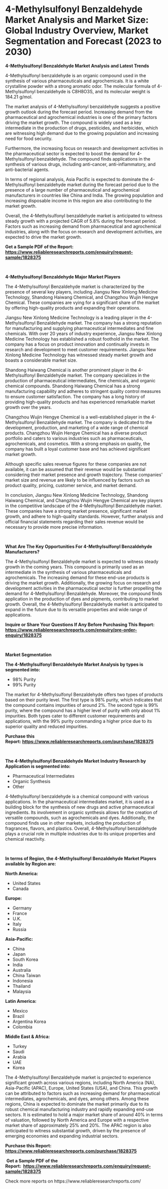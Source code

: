 <p><h1>4-Methylsulfonyl Benzaldehyde Market Analysis and Market Size: Global Industry Overview, Market Segmentation and Forecast (2023 to 2030)</h1></p><p><strong>4-Methylsulfonyl Benzaldehyde Market Analysis and Latest Trends</strong></p>
<p><p>4-Methylsulfonyl benzaldehyde is an organic compound used in the synthesis of various pharmaceuticals and agrochemicals. It is a white crystalline powder with a strong aromatic odor. The molecular formula of 4-Methylsulfonyl benzaldehyde is C8H8O3S, and its molecular weight is 184.21 g/mol.</p><p>The market analysis of 4-Methylsulfonyl benzaldehyde suggests a positive growth outlook during the forecast period. Increasing demand from the pharmaceutical and agrochemical industries is one of the primary factors driving the market growth. The compound is widely used as a key intermediate in the production of drugs, pesticides, and herbicides, which are witnessing high demand due to the growing population and increasing need for food security.</p><p>Furthermore, the increasing focus on research and development activities in the pharmaceutical sector is expected to boost the demand for 4-Methylsulfonyl benzaldehyde. The compound finds applications in the synthesis of various drugs, including anti-cancer, anti-inflammatory, and anti-bacterial agents.</p><p>In terms of regional analysis, Asia Pacific is expected to dominate the 4-Methylsulfonyl benzaldehyde market during the forecast period due to the presence of a large number of pharmaceutical and agrochemical manufacturers in countries like China and India. The growing population and increasing disposable income in this region are also contributing to the market growth.</p><p>Overall, the 4-Methylsulfonyl benzaldehyde market is anticipated to witness steady growth with a projected CAGR of 5.8% during the forecast period. Factors such as increasing demand from pharmaceutical and agrochemical industries, along with the focus on research and development activities, are expected to drive the market growth.</p></p>
<p><strong>Get a Sample PDF of the Report:&nbsp; <a href="https://www.reliableresearchreports.com/enquiry/request-sample/1828375">https://www.reliableresearchreports.com/enquiry/request-sample/1828375</a></strong></p>
<p>&nbsp;</p>
<p><strong>4-Methylsulfonyl Benzaldehyde Major Market Players</strong></p>
<p><p>The 4-Methylsulfonyl Benzaldehyde market is characterized by the presence of several key players, including Jiangsu New Xinlong Medicine Technology, Shandong Haiwang Chemical, and Changzhou Wujin Hengye Chemical. These companies are vying for a significant share of the market by offering high-quality products and expanding their operations.</p><p>Jiangsu New Xinlong Medicine Technology is a leading player in the 4-Methylsulfonyl Benzaldehyde market. The company has a strong reputation for manufacturing and supplying pharmaceutical intermediates and fine chemicals. With over 20 years of industry experience, Jiangsu New Xinlong Medicine Technology has established a robust foothold in the market. The company has a focus on product innovation and continually invests in research and development to meet customer requirements. Jiangsu New Xinlong Medicine Technology has witnessed steady market growth and boasts a considerable market size.</p><p>Shandong Haiwang Chemical is another prominent player in the 4-Methylsulfonyl Benzaldehyde market. The company specializes in the production of pharmaceutical intermediates, fine chemicals, and organic chemical compounds. Shandong Haiwang Chemical has a strong manufacturing capability and adheres to stringent quality control measures to ensure customer satisfaction. The company has a long history of providing high-quality products and has experienced remarkable market growth over the years.</p><p>Changzhou Wujin Hengye Chemical is a well-established player in the 4-Methylsulfonyl Benzaldehyde market. The company is dedicated to the development, production, and marketing of a wide range of chemical products. Changzhou Wujin Hengye Chemical has a diverse product portfolio and caters to various industries such as pharmaceuticals, agrochemicals, and cosmetics. With a strong emphasis on quality, the company has built a loyal customer base and has achieved significant market growth.</p><p>Although specific sales revenue figures for these companies are not available, it can be assumed that their revenue would be substantial considering their market presence and growth trajectory. These companies' market size and revenue are likely to be influenced by factors such as product quality, pricing, customer service, and market demand.</p><p>In conclusion, Jiangsu New Xinlong Medicine Technology, Shandong Haiwang Chemical, and Changzhou Wujin Hengye Chemical are key players in the competitive landscape of the 4-Methylsulfonyl Benzaldehyde market. These companies have a strong market presence, significant market growth, and adhere to high-quality standards. However, further analysis and official financial statements regarding their sales revenue would be necessary to provide more precise information.</p></p>
<p>&nbsp;</p>
<p><strong>What Are The Key Opportunities For 4-Methylsulfonyl Benzaldehyde Manufacturers?</strong></p>
<p><p>The 4-Methylsulfonyl Benzaldehyde market is expected to witness steady growth in the coming years. This compound is primarily used as an intermediate in the synthesis of various pharmaceuticals and agrochemicals. The increasing demand for these end-use products is driving the market growth. Additionally, the growing focus on research and development activities in the pharmaceutical sector is further propelling the demand for 4-Methylsulfonyl Benzaldehyde. Moreover, the compound finds application in the production of dyes and pigments, contributing to market growth. Overall, the 4-Methylsulfonyl Benzaldehyde market is anticipated to expand in the future due to its versatile properties and wide range of applications.</p></p>
<p><strong>Inquire or Share Your Questions If Any Before Purchasing This Report: <a href="https://www.reliableresearchreports.com/enquiry/pre-order-enquiry/1828375">https://www.reliableresearchreports.com/enquiry/pre-order-enquiry/1828375</a></strong></p>
<p>&nbsp;</p>
<p><strong>Market Segmentation</strong></p>
<p><strong>The 4-Methylsulfonyl Benzaldehyde Market Analysis by types is segmented into:</strong></p>
<p><ul><li>98% Purity</li><li>99% Purity</li></ul></p>
<p><p>The market for 4-Methylsulfonyl Benzaldehyde offers two types of products based on their purity level. The first type is 98% purity, which indicates that the compound contains impurities of around 2%. The second type is 99% purity, where the compound has a higher level of purity with only about 1% impurities. Both types cater to different customer requirements and applications, with the 99% purity commanding a higher price due to its superior quality and reduced impurities.</p></p>
<p><strong>Purchase this Report:&nbsp;<a href="https://www.reliableresearchreports.com/purchase/1828375">https://www.reliableresearchreports.com/purchase/1828375</a></strong></p>
<p>&nbsp;</p>
<p><strong>The 4-Methylsulfonyl Benzaldehyde Market Industry Research by Application is segmented into:</strong></p>
<p><ul><li>Pharmaceutical Intermediates</li><li>Organic Synthesis</li><li>Other</li></ul></p>
<p><p>4-Methylsulfonyl benzaldehyde is a chemical compound with various applications. In the pharmaceutical intermediates market, it is used as a building block for the synthesis of new drugs and active pharmaceutical ingredients. Its involvement in organic synthesis allows for the creation of versatile compounds, such as agrochemicals and dyes. Additionally, the compound finds use in other markets, including the production of fragrances, flavors, and plastics. Overall, 4-Methylsulfonyl benzaldehyde plays a crucial role in multiple industries due to its unique properties and chemical reactivity.</p></p>
<p>&nbsp;</p>
<p><strong>In terms of Region, the 4-Methylsulfonyl Benzaldehyde Market Players available by Region are:</strong></p>
<p>
    <p> <strong> North America: </strong>
        <ul>
            <li>United States</li>
            <li>Canada</li>
        </ul>
        </p> 
    <p> <strong> Europe: </strong>
        <ul>
            <li>Germany</li>
            <li>France</li>
            <li>U.K.</li>
            <li>Italy</li>
            <li>Russia</li>
        </ul>
        </p> 
    <p> <strong> Asia-Pacific: </strong>
        <ul>
            <li>China</li>
            <li>Japan</li>
            <li>South Korea</li>
            <li>India</li>
            <li>Australia</li>
            <li>China Taiwan</li>
            <li>Indonesia</li>
            <li>Thailand</li>
            <li>Malaysia</li>
        </ul>
        </p> 
    <p> <strong> Latin America: </strong>
        <ul>
            <li>Mexico</li>
            <li>Brazil</li>
            <li>Argentina Korea</li>
            <li>Colombia</li>
        </ul>
        </p> 
    <p> <strong> Middle East & Africa: </strong>
        <ul>
            <li>Turkey</li>
            <li>Saudi</li>
            <li>Arabia</li>
            <li>UAE</li>
            <li>Korea</li>
        </ul>
    </p>
    </p>
<p><p>The 4-Methylsulfonyl Benzaldehyde market is projected to experience significant growth across various regions, including North America (NA), Asia-Pacific (APAC), Europe, United States (USA), and China. This growth can be attributed to factors such as increasing demand for pharmaceutical intermediates, agrochemicals, and dyes, among others. Among these regions, China is expected to dominate the market primarily due to its robust chemical manufacturing industry and rapidly expanding end-use sectors. It is estimated to hold a major market share of around 40% in terms of valuation, followed by North America and Europe with a respective market share of approximately 25% and 20%. The APAC region is also anticipated to witness substantial growth, driven by the presence of emerging economies and expanding industrial sectors.</p></p>
<p><strong>Purchase this Report: <a href="https://www.reliableresearchreports.com/purchase/1828375">https://www.reliableresearchreports.com/purchase/1828375</a></strong></p>
<p>&nbsp;<strong>Get a Sample PDF of the Report:&nbsp;&nbsp;<a href="https://www.reliableresearchreports.com/enquiry/request-sample/1828375">https://www.reliableresearchreports.com/enquiry/request-sample/1828375</a></strong></p>
<p><strong></strong></p>
<p>Check more reports on https://www.reliableresearchreports.com/</p>
